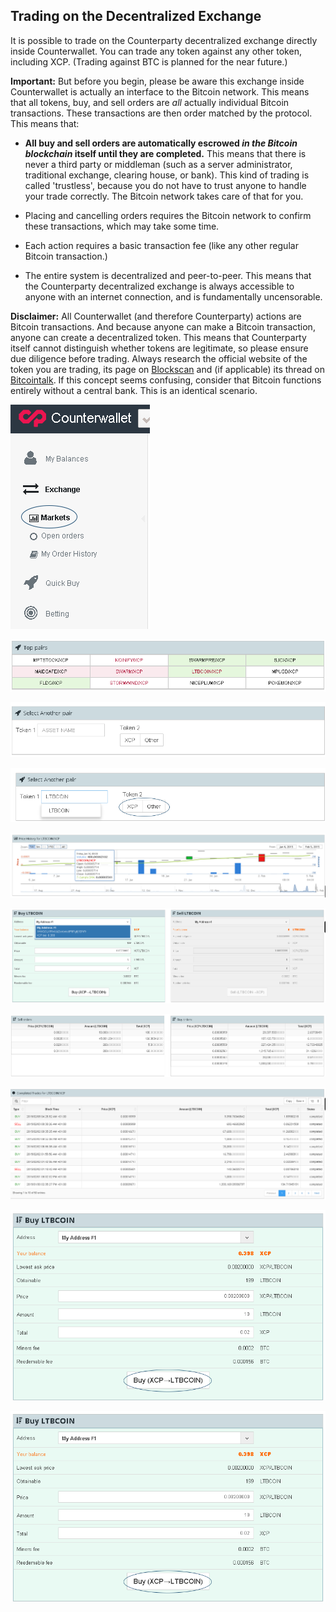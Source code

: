 Trading on the Decentralized Exchange
---------------------------

It is possible to trade on the Counterparty decentralized exchange directly inside Counterwallet. You can trade any token against any other token, including XCP. (Trading against BTC is planned for the near future.)

**Important:** But before you begin, please be aware this exchange inside Counterwallet is actually an interface to the Bitcoin network. This means that all tokens, buy, and sell orders are _all_ actually individual Bitcoin transactions. These transactions are then order matched by the protocol. This means that:

* **All buy and sell orders are automatically escrowed _in the Bitcoin blockchain_ itself until they are completed.** This means that there is never a third party or middleman (such as a server administrator, traditional exchange, clearing house, or bank). This kind of trading is called 'trustless', because you do not have to trust anyone to handle your trade correctly. The Bitcoin network takes care of that for you.

* Placing and cancelling orders requires the Bitcoin network to confirm these transactions, which may take some time.

* Each action requires a basic transaction fee (like any other regular Bitcoin transaction.)

* The entire system is decentralized and peer-to-peer. This means that the Counterparty decentralized exchange is always accessible to anyone with an internet connection, and is fundamentally uncensorable.

**Disclaimer:** 
All Counterwallet (and therefore Counterparty) actions are Bitcoin transactions. And because anyone can make a Bitcoin transaction, anyone can create a decentralized token. This means that Counterparty itself cannot distinguish whether tokens are legitimate, so please ensure due diligence before trading. Always research the official website of the token you are trading, its page on [Blockscan](http://blockscan.com) and (if applicable) its thread on [Bitcointalk](http://bitcointalk.org). If this concept seems confusing, consider that Bitcoin functions entirely without a central bank. This is an identical scenario.


![](/_images/trade1.png)

![](/_images/trade2.png)

![](/_images/trade3.png)

![](/_images/trade4.png)

![](/_images/trade5.png)

![](/_images/trade6.png)

![](/_images/trade7.png)

![](/_images/trade8.png)

![](/_images/trade9.png)

![](/_images/trade10.png)
